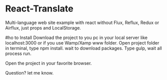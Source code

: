 # React-Translate
Multi-language web site example with react without Flux, Reflux, Redux or Airflux, just props and LocalStorage.

#ho to Install
Download the project to you pc in your local server like localhost:3000 or if you use Wamp/Xamp www folder.
Open project folder in terminal, type npm install. wait to download packages.
Type gulp, wait all process run.

Open the project in your favorite browser.

Question? let me know.
